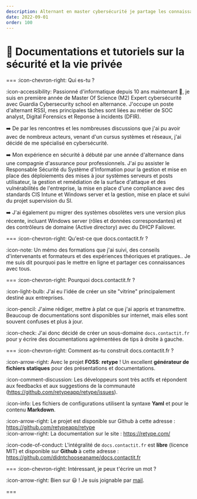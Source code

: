 ```yaml
---
description: Alternant en master cybersécurité je partage les connaissances que j'ai pu acquérir grâce aux formateurs, professionnels, apprenants. Le but de ce site est de proposer du concret et de présenter les choses tels qu'elles sont. Pas de fioritures ni de longs paragraphes !
date: 2022-09-01
order: 100
---
```


# :rocket: Documentations et tutoriels sur la sécurité et la vie privée

=== :icon-chevron-right: Qui es-tu ?

:icon-accessibility: Passionné d'informatique depuis 10 ans maintenant 🧐, je suis en première année de Master Of Science (M2) Expert cybersécurité avec Guardia Cybersecurity school en alternance. J'occupe un poste d'alternant RSSI, mes principales tâches sont liées au métier de SOC analyst, Digital Forensics et Reponse à incidents (DFIR).

:arrow_right: De par les rencontres et les nombreuses discussions que j'ai pu avoir avec de nombreux acteurs, venant d'un cursus systèmes et réseaux, j'ai décidé de me spécialisé en cybersécurité.

:arrow_right: Mon expérience en sécurité à débuté par une année d'alternance dans une compagnie d'assurance pour professionnels. J'ai pu assister le Responsable Sécurité du Système d'Information pour la gestion et mise en place des déploiements des mises à jour systèmes serveurs et posts utilisateur, la gestion et remédiation de la surface d'attaque et des vulnérabilités de l'entreprise, la mise en place d'une compliance avec des standards CIS Intune et Windows server et la gestion, mise en place et suivi du projet supervision du SI.

:arrow_right: J'ai également pu migrer des systèmes obsolètes vers une version plus récente, incluant Windows server (rôles et données correspondantes) et des contrôleurs de domaine (Active directory) avec du DHCP Failover.

=== :icon-chevron-right: Qu'est-ce que docs.contactit.fr ?

:icon-note: Un mémo des formations que j'ai suivi, des conseils d'intervenants et formateurs et des expériences théoriques et pratiques.. 
Je me suis dit pourquoi pas le mettre en ligne et partager ces connaissances avec tous.

=== :icon-chevron-right: Pourquoi docs.contactit.fr ?

:icon-light-bulb: J'ai eu l'idée de créer un site "vitrine" principalement destiné aux entreprises.  

:icon-pencil: J'aime rédiger, mettre à plat ce que j'ai appris et transmettre. Beaucoup de documentations sont disponibles sur internet, mais elles sont souvent confuses et plus à jour.  

:icon-check: J'ai donc décidé de créer un sous-domaine `docs.contactit.fr` pour y écrire des documentations agrémentées de tips à droite à gauche.

=== :icon-chevron-right: Comment as-tu construit docs.contactit.fr ?

:icon-arrow-right: Avec le projet **FOSS**: **retype** ! Un excellent **générateur de fichiers statiques** pour des présentations et documentations.  

:icon-comment-discussion: Les développeurs sont très actifs et répondent aux feedbacks et aux suggestions de la communauté (https://github.com/retypeapp/retype/issues).  

:icon-info: Les fichiers de configurations utilisent la syntaxe **Yaml** et pour le contenu **Markdown**.  

:icon-arrow-right: Le projet est disponible sur Github à cette adresse : https://github.com/retypeapp/retype  
:icon-arrow-right: La documentation sur le site : https://retype.com/

:icon-code-of-conduct: L'intégralité de `docs.contactit.fr` est **libre** (licence MIT) et disponible sur **Github** à cette adresse : https://github.com/didntchooseaname/docs.contactit.fr

=== :icon-chevron-right: Intéressant, je peux t'écrire un mot ?

:icon-arrow-right: Bien sur 😃 ! Je suis joignable par [mail](mailto:contactit.yarka@slmail.me).

===
